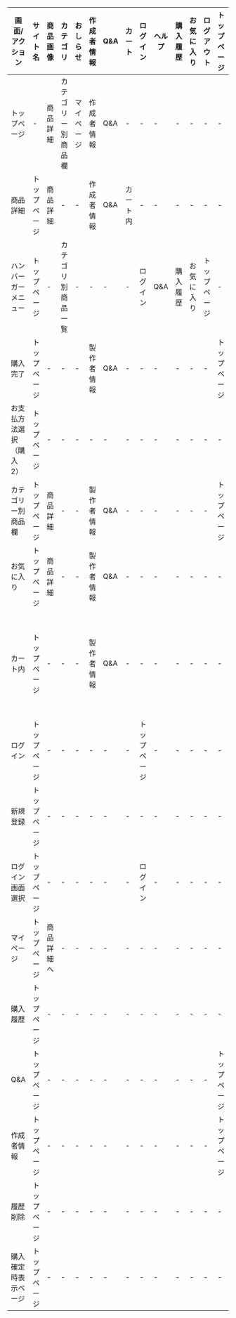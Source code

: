 |画面/アクション|サイト名|商品画像|カテゴリ|おしらせ|作成者情報|Q&A|カート|ログイン|ヘルプ|購入履歴|お気に入り|ログアウト|トップページ|確定|変更|登録|新規登録|注文を検索|
|---------------|--------|-------|--------|--------|---------|---|------|--------|-----|---------|---------|----------|------------|---|----|----|--------|----------|
|トップページ|-|商品詳細|カテゴリー別商品欄|マイページ|作成者情報|Q&A|-|-|-|-|-|-|-|-|-|-|-|-|
|商品詳細|トップページ|商品詳細|-|-|作成者情報|Q&A|カート内|-|-|-|-|-|-|-|-|-|-|-|
|ハンバーガーメニュー|トップページ|-|カテゴリ別商品一覧|-|-|-|-|ログイン|Q&A|購入履歴|お気に入り|トップページ|-|-|-|-|-|-|
|購入完了|トップページ|-|-|-|製作者情報|Q&A|-|-|-|-|-|-|トップページ|-|-|-|-|-|
|お支払方法選択（購入2）|トップページ|-|-|-|-|-|-|-|-|-|-|-|-|購入完了|マイページ|-|-|-|
|カテゴリー別商品欄|トップページ|商品詳細|-|-|製作者情報|Q&A|-|-|-|-|-|-|トップページ|-|-|-|-|-|
|お気に入り|トップページ|商品詳細|-|-|製作者情報|Q&A|-|-|-|-|-|-|-|-|トップページ|-|-|-|-|-|
|カート内|トップページ|-|-|-|製作者情報|Q&A|-|-|-|-|-|-|-|購入確定時表示ページ|-|-|-|-|
|ログイン|トップページ|-|-|-|-|-|-|トップページ|-|-|-|-|-|-|-|-|-|-|
|新規登録|トップページ|-|-|-|-|-|-|-|-|-|-|-|-|-|-|トップページ|-|-|
|ログイン画面選択|トップページ|-|-|-|-|-|-|ログイン|-|-|-|-|-|-|-|-|新規登録|-|
|マイページ|トップページ|商品詳細へ|-|-|-|-|-|-|-|-|-|-|-|-|-|-|-|-|
|購入履歴|トップページ|-|-|-|-|-|-|-|-|-|-|-|-|-|-|-|-|購入履歴|
|Q&A|トップページ|-|-|-|-|-|-|-|-|-|-|-|トップページ|-|-|-|-|-|
|作成者情報|トップページ|-|-|-|-|-|-|-|-|-|-|-|トップページ|-|-|-|-|-|
|履歴削除|トップページ|-|-|-|-|-|-|-|-|-|-|-|-|-|-|-|-|-|
|購入確定時表示ページ|トップページ|-|-|-|-|-|-|-|-|-|-|-|-|購入2|-|-|-|-|

